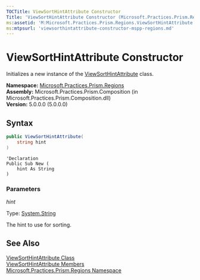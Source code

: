 ```yaml
---
TOCTitle: ViewSortHintAttribute Constructor
Title: 'ViewSortHintAttribute Constructor (Microsoft.Practices.Prism.Regions)'
ms:assetid: 'M:Microsoft.Practices.Prism.Regions.ViewSortHintAttribute.\#ctor(System.String)'
ms:mtpsurl: 'viewsorthintattribute-constructor-mspp-regions.md'
---
```



# ViewSortHintAttribute Constructor

Initializes a new instance of the [ViewSortHintAttribute](/patterns-practices/reference/viewsorthintattribute-class-mspp-regions) class.

**Namespace:** [Microsoft.Practices.Prism.Regions](/patterns-practices/reference/mspp-regions-namespace)  
**Assembly:** Microsoft.Practices.Prism.Composition (in Microsoft.Practices.Prism.Composition.dll)  
**Version:** 5.0.0.0 (5.0.0.0)

## Syntax

```C#
public ViewSortHintAttribute(
	string hint
)
```
```VB
'Declaration
Public Sub New ( 
	hint As String
)
```
### Parameters

*hint*

Type: [System.String](http://msdn.microsoft.com/en-us/library/s1wwdcbf)

The hint to use for sorting.

## See Also

[ViewSortHintAttribute Class](/patterns-practices/reference/viewsorthintattribute-class-mspp-regions)  
[ViewSortHintAttribute Members](/patterns-practices/reference/viewsorthintattribute-members-mspp-regions)  
[Microsoft.Practices.Prism.Regions Namespace](/patterns-practices/reference/mspp-regions-namespace)  